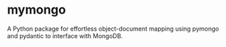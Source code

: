 # mymongo
A Python package for effortless object-document mapping using pymongo and pydantic to interface with MongoDB. 
